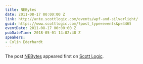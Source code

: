 ```yaml
---
title: NEBytes
date: 2011-08-17 00:00:00 Z
link: http://ante.scottlogic.com/events/wpf-and-silverlight/
guid: https://www.scottlogic.com/?post_type=events&p=4465
eventDate: 2011-08-17 00:00:00 Z
pubDateTime: 2018-05-01 14:02:48 Z
speakers:
- Colin Ederhardt
---
```


<p>The post <a rel="nofollow" href="http://ante.scottlogic.com/events/wpf-and-silverlight/">NEBytes</a> appeared first on <a rel="nofollow" href="http://ante.scottlogic.com">Scott Logic</a>.</p>